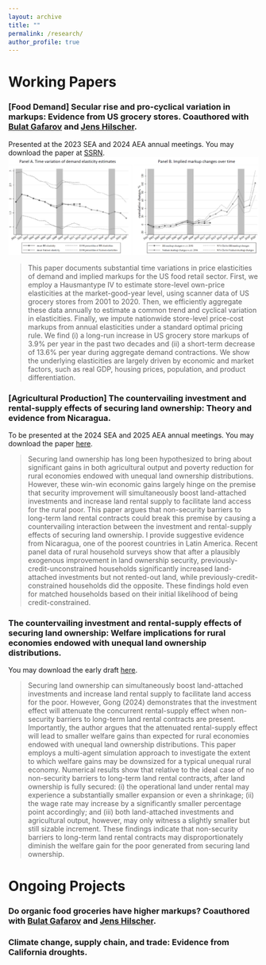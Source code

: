```yaml
---
layout: archive
title: ""
permalink: /research/
author_profile: true
---
```


# Working Papers

### [Food Demand] Secular rise and pro-cyclical variation in markups: Evidence from US grocery stores. Coauthored with [Bulat Gafarov](https://are.ucdavis.edu/people/faculty/bulat-gafarov/) and [Jens Hilscher](https://are.ucdavis.edu/people/faculty/jens-hilscher/). 
Presented at the 2023 SEA and 2024 AEA annual meetings. You may download the paper at [SSRN](https://papers.ssrn.com/sol3/papers.cfm?abstract_id=4551482).
<br>
<img src='/images/research/JMP-webfigure.PNG' width='800'>
> This paper documents substantial time variations in price elasticities of demand
and implied markups for the US food retail sector. First, we employ a Hausmantype IV to estimate store-level own-price elasticities at the market-good-year level, using scanner data of US grocery stores from 2001 to 2020. Then, we efficiently aggregate these data annually to estimate a common trend and cyclical variation in elasticities. Finally, we impute nationwide store-level price-cost markups from
annual elasticities under a standard optimal pricing rule. We find (i) a long-run increase in US grocery store markups of 3.9% per year in the past two decades and (ii) a short-term decrease of 13.6% per year during aggregate demand contractions. We show the underlying elasticities are largely driven by economic and market factors, such as real GDP, housing prices, population, and product differentiation.

### [Agricultural Production] The countervailing investment and rental-supply effects of securing land ownership: Theory and evidence from Nicaragua. 
To be presented at the 2024 SEA and 2025 AEA annual meetings. You may download the paper [here](/files/pdf/research/land_ownership_security_202410.pdf).
> Securing land ownership has long been hypothesized to bring about significant gains in both agricultural output and poverty reduction for rural economies endowed with unequal land ownership distributions. However, these win-win economic gains largely hinge on the premise that security improvement will simultaneously boost land-attached investments and increase land rental supply to facilitate land access for the rural poor. This paper argues that non-security barriers to long-term land rental contracts could break this premise by causing a countervailing interaction between the investment and rental-supply effects of securing land ownership. I provide suggestive evidence from Nicaragua, one of the poorest countries in Latin America. Recent panel data of rural household surveys show that after a plausibly exogenous improvement in land ownership security, previously-credit-unconstrained households significantly increased land-attached investments but not rented-out land, while previously-credit-constrained households did the opposite. These findings hold even for matched households based on their initial likelihood of being credit-constrained.

### The countervailing investment and rental-supply effects of securing land ownership: Welfare implications for rural economies endowed with unequal land ownership distributions.
You may download the early draft [here](/files/pdf/research/welfare_implications_202410.pdf).
> Securing land ownership can simultaneously boost land-attached investments and increase land rental supply to facilitate land access for the poor. However, Gong (2024) demonstrates that the investment effect will attenuate the concurrent rental-supply effect when non-security barriers to long-term land rental contracts are present. Importantly, the author argues that the attenuated rental-supply effect will lead to smaller welfare gains than expected for rural economies endowed with unequal land ownership distributions. This paper employs a multi-agent simulation approach to investigate the extent to which welfare gains may be downsized for a typical unequal rural economy. Numerical results show that relative to the ideal case of no non-security barriers to long-term land rental contracts, after land ownership is fully secured: (i) the operational land under rental may experience a substantially smaller expansion or even a shrinkage; (ii) the wage rate may increase by a significantly smaller percentage point accordingly; and (iii) both land-attached investments and agricultural output, however, may only witness a slightly smaller but still sizable increment. These findings indicate that non-security barriers to long-term land rental contracts may disproportionately diminish the welfare gain for the poor generated from securing land ownership.

# Ongoing Projects

### Do organic food groceries have higher markups? Coauthored with [Bulat Gafarov](https://are.ucdavis.edu/people/faculty/bulat-gafarov/) and [Jens Hilscher](https://are.ucdavis.edu/people/faculty/jens-hilscher/).
 
### Climate change, supply chain, and trade: Evidence from California droughts.

